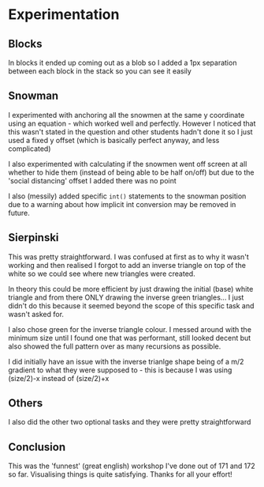 # Experimentation

## Blocks

In blocks it ended up coming out as a blob so I added a 1px separation between each block in the stack so you can see it easily

## Snowman

I experimented with anchoring all the snowmen at the same y coordinate using an equation - which worked well and perfectly. However I noticed
that this wasn't stated in the question and other students hadn't done it so I just used a fixed y offset (which is basically perfect anyway, and less complicated)

I also experimented with calculating if the snowmen went off screen at all whether to hide them (instead of being able to be half on/off) but due to the 
'social distancing' offset I added there was no point

I also (messily) added specific `int()` statements to the snowman position due to a warning about how implicit int conversion may be removed in future.
 
## Sierpinski

This was pretty straightforward. I was confused at first as to why it wasn't working and then realised I forgot to add an inverse triangle on top of the white so we could see
where new triangles were created. 

In theory this could be more efficient by just drawing the initial (base) white triangle and from there ONLY drawing the inverse green triangles...
I just didn't do this because it seemed beyond the scope of this specific task and wasn't asked for.

I also chose green for the inverse triangle colour. I messed around with the minimum size until I found one that was performant, still looked decent but also showed
the full pattern over as many recursions as possible.

I did initially have an issue with the inverse trianlge shape being of a m/2 gradient to what they were supposed to - this is because I was using (size/2)-x instead of (size/2)+x

## Others

I also did the other two optional tasks and they were pretty straightforward

## Conclusion

This was the 'funnest' (great english) workshop I've done out of 171 and 172 so far. Visualising things is quite satisfying. Thanks for all your effort!